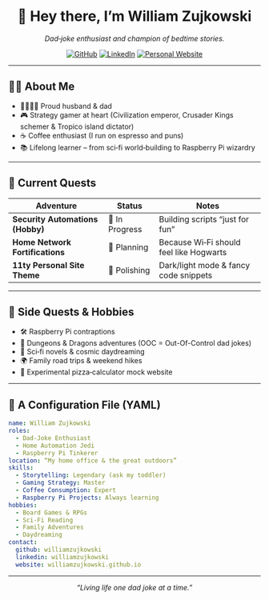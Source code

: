 <!-- HERO SECTION -->
<h1 align="center">
  👋 Hey there, I’m William Zujkowski
</h1>

<p align="center">
  <em>Dad‑joke enthusiast and champion of bedtime stories.</em>
</p>

<p align="center">
  <a href="https://github.com/williamzujkowski"><img src="https://img.shields.io/badge/GitHub-%40williamzujkowski-181717?style=flat-square&logo=github" alt="GitHub"></a>
  <a href="https://www.linkedin.com/in/williamzujkowski"><img src="https://img.shields.io/badge/LinkedIn-William%20Zujkowski-006699?style=flat-square&logo=linkedin" alt="LinkedIn"></a>
  <a href="https://williamzujkowski.github.io"><img src="https://img.shields.io/badge/Website-my%20corner%20of%20the%20web-0A66C2?style=flat-square&logo=google-chrome" alt="Personal Website"></a>
</p>

---

## 🙋‍♂️ About Me

- 👨‍👩‍👧‍👦 Proud husband & dad
- 🎮 Strategy gamer at heart (Civilization emperor, Crusader Kings schemer & Tropico island dictator)  
- ☕ Coffee enthusiast (I run on espresso and puns)  
- 📚 Lifelong learner – from sci‑fi world‑building to Raspberry Pi wizardry

---

## 🚀 Current Quests

| Adventure                         | Status           | Notes                                     |
|-----------------------------------|------------------|-------------------------------------------|
| **Security Automations (Hobby)**  | 🔧 In Progress   | Building scripts “just for fun”           |
| **Home Network Fortifications**   | 🏡 Planning      | Because Wi‑Fi should feel like Hogwarts   |
| **11ty Personal Site Theme**      | 🎨 Polishing     | Dark/light mode & fancy code snippets     |

---

## 🎲 Side Quests & Hobbies

- 🛠 Raspberry Pi contraptions  
- 🐉 Dungeons & Dragons adventures (OOC = Out-Of-Control dad jokes)  
- 🌌 Sci‑fi novels & cosmic daydreaming  
- 🌍 Family road trips & weekend hikes  
- 🍕 Experimental pizza‑calculator mock website  

---

## 📜 A Configuration File (YAML)

```yaml
name: William Zujkowski
roles:
  - Dad‑Joke Enthusiast
  - Home Automation Jedi
  - Raspberry Pi Tinkerer
location: “My home office & the great outdoors”
skills:
  - Storytelling: Legendary (ask my toddler)
  - Gaming Strategy: Master
  - Coffee Consumption: Expert
  - Raspberry Pi Projects: Always learning
hobbies:
  - Board Games & RPGs
  - Sci‑Fi Reading
  - Family Adventures
  - Daydreaming
contact:
  github: williamzujkowski
  linkedin: williamzujkowski
  website: williamzujkowski.github.io
```

---

<p align="center">
  <em>“Living life one dad joke at a time.”</em>  
</p>
